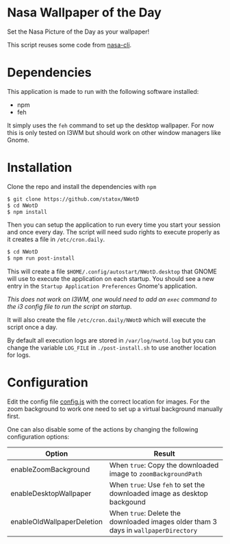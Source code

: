 # Nasa Wallpaper of the Day

Set the Nasa Picture of the Day as your wallpaper!

This script reuses some code from [nasa-cli](https://github.com/xxczaki/nasa-cli).

# Dependencies

This application is made to run with the following software installed:

 - npm
 - feh

It simply uses the `feh` command to set up the desktop wallpaper. For now this is only tested on I3WM but should work on other window managers like Gnome.

# Installation

Clone the repo and install the dependencies with `npm`

```bash
$ git clone https://github.com/statox/NWotD
$ cd NWotD
$ npm install
```

Then you can setup the application to run every time you start your session and once every day. The script will need sudo rights to execute properly as it creates a file in `/etc/cron.daily`.

```bash
$ cd NWotD
$ npm run post-install
```

This will create a file `$HOME/.config/autostart/NWotD.desktop` that GNOME will use to execute the application on each startup.
You should see a new entry in the `Startup Application Preferences` Gnome's application.

_This does not work on I3WM, one would need to add an `exec` command to the i3 config file to run the script on startup._

It will also create the file `/etc/cron.daily/NWotD` which will execute the script once a day.

By default all execution logs are stored in `/var/log/nwotd.log` but you can change the variable `LOG_FILE` in `./post-install.sh` to use another location for logs.

# Configuration

Edit the config file [config.js](./config.js) with the correct location for images.
For the zoom background to work one need to set up a virtual background manually first.

One can also disable some of the actions by changing the following configuration options:

| Option                       | Result                                                                              |
|------------------------------|-------------------------------------------------------------------------------------|
| enableZoomBackground         | When `true`: Copy the downloaded image to `zoomBackgroundPath`                      |
| enableDesktopWallpaper       | When `true`: Use `feh` to set the downloaded image as desktop backgound             |
| enableOldWallpaperDeletion   | When `true`: Delete the downloaded images older tham 3 days in `wallpaperDirectory` |
